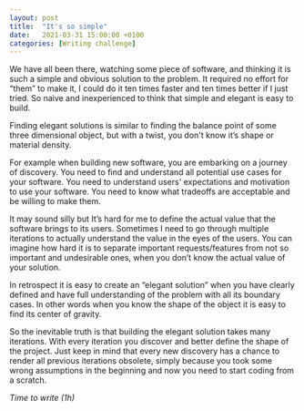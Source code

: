 ```yaml
---
layout: post
title:  "It's so simple"
date:   2021-03-31 15:00:00 +0100
categories: [Writing challenge]
---
```


We have all been there, watching some piece of software, and thinking it is such a simple and obvious solution to the problem. It required no effort for “them” to make it, I could do it ten times faster and ten times better if I just tried. So naive and inexperienced to think that simple and elegant is easy to build. 

Finding elegant solutions is similar to finding the balance point of some three dimensional object, but with a twist, you don't know it’s shape or material density. 

For example when building new software, you are embarking on a journey of discovery. You need to find and understand all potential use cases for your software. You need to understand users' expectations and motivation to use your software. You need to know what tradeoffs are acceptable and be willing to make them. 

It may sound silly but It’s hard for me to define the actual value that the software brings to its users. Sometimes I need to go through multiple iterations to actually understand the value in the eyes of the users. You can imagine how hard it is to separate important requests/features from not so important and undesirable ones, when you don’t know the actual value of your solution.

In retrospect it is easy to create an “elegant solution” when you have clearly defined and have full understanding of the problem with all its boundary cases. In other words when you know the shape of the object it is easy to find its center of gravity. 

So the inevitable truth is that building the elegant solution takes many iterations. With every iteration you discover and better define the shape of the project. Just keep in mind that every new discovery has a chance to render all previous iterations obsolete, simply because you took some wrong assumptions in the beginning and now you need to start coding from a scratch.


_Time to write (1h)_
